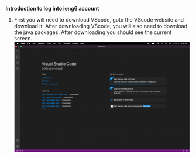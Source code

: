**Introduction to log into ieng6 account**
1. First you will need to download VScode, goto the VScode website and download it. After downloading VScode, you will also need to download the java packages.
   After downloading you should see the current screen.
![Step1](Screenshot%202022-04-06%20210515.png)
